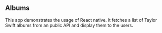 ## Albums

This app demonstrates the usage of React native. It fetches a list of Taylor Swift albums from an public API and display them to the users.
